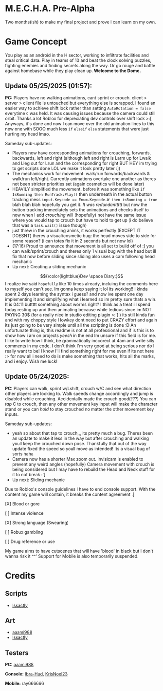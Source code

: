 # M.E.C.H.A. Pre-Alpha
Two months(ish) to make my final project and prove I can learn on my own.

# Game Concept
You play as an android in the H sector, working to infiltrate facilities and steal critical data. Play in teams of 10 and beat the clock solving puzzles, fighting enemies and finding secrets along the way. Or go rouge and battle against homebase while they play clean up. **Welcome to the Dome.**


## Update 05/25/2025 (01:57):
**PC:**
Players have no walking animations, cant sprint or crouch. client > server > client file is untouched but everything else is scrapped. I found an easier way to achieve shift lock rather than setting `AutoRotation = false` everytime `C` was held. It was causing issues because the camera could still orbit. Thanks a lot Roblox for depreciating dev controls over shift lock >:[ Anyways, it's done and now I can move over the old animation lines to this new one with SOOO much less `if` `elseif` `else` statements that were just hurting my head lmao.

Sameday sub-updates:
- Players now have corresponding animations for crouching, forwards, backwards, left and right (although left and right is Larm up for Lwalk and Lleg out for Lrun and the corresponding for right BUT HEY im trying to get scripts done LOL we make it look pretty later :]) 
- The mechanics work for movement: walk/run forwards/backwards & walk/run left/right. Currently animations overtake one another as theres not been stricter priorities set (again cosmetics will be done later)
- HEAVILY simplified the movement. before it was something like `if IsRunning then RunTrack:Play()` then underneath in the actual button tracking mess `input.Keycode == Enum.Keycode.W then isRunning = true` blah blah blah hopefully you get it. _It was redundanttttt_ but now the button tracking immediately sets the animations and checks itself to now when I add _crouching_ will (hopefully) not have the same issue where you would tap to crouch but have to hold to get up (i do believe that was a `task.wait()` issue though)
- just threw in the crouching anims, it works perfectly (EXCEPT IT DOESNT) theres a visual/cosmetic bug: the head moves side to side for some reason? (i can totes fix it in 2 seconds but not now lol)
- (17:16) Proud to announce that movement is all set to build off of :] you can walk/sprint/crouch and theres only 1 visual bug with the head but ill fix that now before sliding since sliding also uses a cam following head mechanic
- Up next: Creating a sliding mechanic

$${\color{lightblue}Dev \space Diary:}$$
I realize ive said `hopefully` like 10 times already, incluing the comments here to myself you can't see. Im gonna keep saying it lol its working!! i kinda spent 2 days learning the syntax i guess? and now ive spent one day implementing it and simplifying what i learned so im pretty sure thats a win. It is 04:11 buttttt something about worms right? I think as a treat ill spend today resting up and then animating because while tedious since im NOT PAYING 30$ (for a really nice in studio editing plugin >:'[ ) its still kinda fun and with my choppy style I lowkey dont need to put CRAZY effort and again its just going to be very simple until all the scripting is done :D An unfortunate thing is, this readme is not at all professional and if is this is to show how i am on projects _yeesh_ in the end Im unsure if this field is for me. I like to write how I think, be grammatically inccorect at 4am and write silly comments in my code. I don't think I'm very good at being serious nor do I really want to be! I know I'll find something right for me even if its not here :> for now all i need to do is make something that works, hits all the marks, and i enjoy. Wish me luck!


## Update 05/24/2025:
**PC:**
Players can walk, sprint w/Lshift, crouch w/C and see what direction other players are looking to. Walk speeds change accordingly and jump is disabled while crouching. Accidentally made the crouch good(???) You can _tap_ C to crouch, then any other movement key input will make the character stand or you can *hold* to stay crouched no matter the other movement key inputs.

Sameday sub-updates:
- yeah so about that tap to crouch,,, its pretty much a bug. Theres been an update to make it less in the way but after crouching and walking youll keep the crouched down pose. Thankfully that out of the way update fixed the speed so youll move as intended! Its a visual bug of sorts haha
- Camera now has a shorter Max zoom out. Invisicam is enabled to prevent any weird angles (hopefully) Camera movement with crouch is being considered but I may have to rebuild the Head and Neck stuff for it to not break :']
- Up next: Sliding mechanic

Due to Roblox's console guidelines I have to end console support. With the content my game will contain, it breaks the content agreement :[

[X] Blood or gore

[ ] Intense violence

[X] Strong language (Swearing)

[ ] Robux gambling

[ ] Drug reference or use

My game aims to have cutscenes that will have 'blood' in black but I don't wanna risk it ^^'
Support for Mobile is also temporarily suspended.

<!--**Console:**~~
Players can walk, sprint while holding ButtonL3, and see what direction other players are looking to. Walk speeds change accordingly

-Support for Mobile (hopefully) begins next week. While mobile players can join the game, their walk speed by default is less than crouch speed(?)(I honestly don't know why lmao)

Sameday sub-updates:
- The default walk speed had been set to 7. I mustve done that in the early AM cause I do not remember doing that! Glad I checked!-->


# Credits
## Scripts
- [Issactly](https://github.com/issactly)


## Art
- [aaami988](https://github.com/aaami988)
- [Issactly](https://github.com/issactly)

  
<!--## Voices-->

## Testers
**PC:** [aaami988](https://github.com/aaami988)

**Console:** [Ibra-Hud](https://github.com/Ibra-Hud), [KrisNoel23](https://github.com/KrisNoel23)

**Mobile:** ray666666
